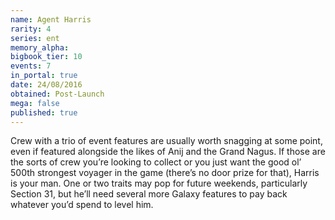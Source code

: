 ```yaml
---
name: Agent Harris
rarity: 4
series: ent
memory_alpha:
bigbook_tier: 10
events: 7
in_portal: true
date: 24/08/2016
obtained: Post-Launch
mega: false
published: true
---
```


Crew with a trio of event features are usually worth snagging at some point, even if featured alongside the likes of Anij and the Grand Nagus. If those are the sorts of crew you’re looking to collect or you just want the good ol’ 500th strongest voyager in the game (there’s no door prize for that), Harris is your man. One or two traits may pop for future weekends, particularly Section 31, but he’ll need several more Galaxy features to pay back whatever you’d spend to level him.
